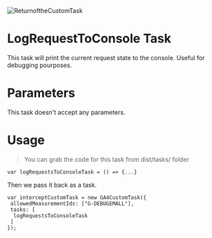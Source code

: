 ![ReturnoftheCustomTask](https://github.com/user-attachments/assets/92f0b278-1d0e-4d62-a289-2ac203eefc25)

# LogRequestToConsole Task

This task will print the current request state to the console. Useful for debugging pourposes.
  
# Parameters
 This task doesn't accept any parameters.
 
# Usage

> You can grab the code for this task from dist/tasks/ folder

```var logRequestsToConsoleTask = () => {...}```


Then we pass it back as a task.

```
var interceptCustomTask = new GA4CustomTask({
 allowedMeasurementIds: ["G-DEBUGEMALL"],
 tasks: [
  logRequestsToConsoleTask
 ]
});
```

